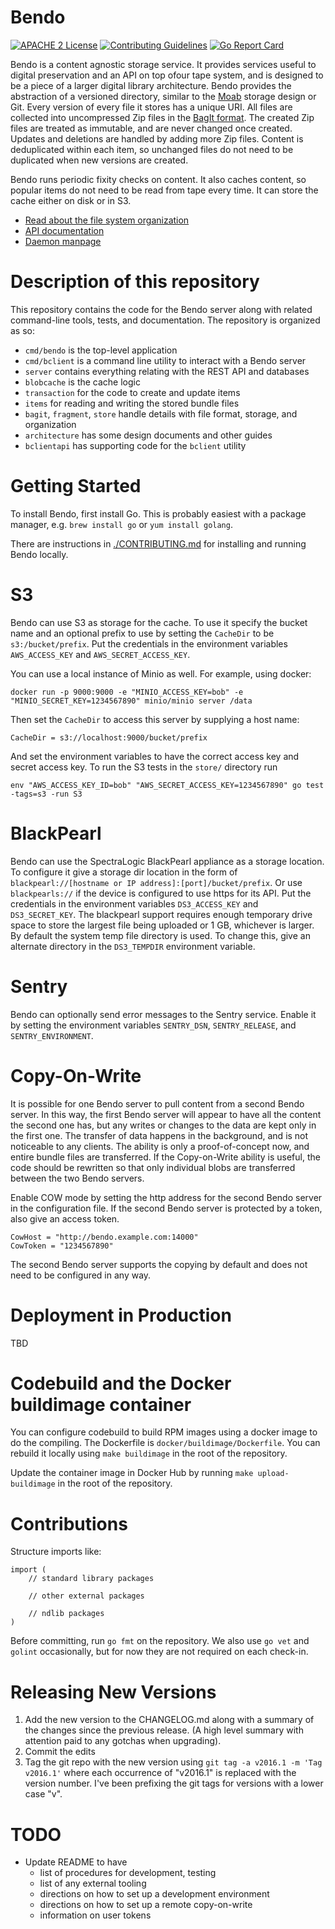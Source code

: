 Bendo
=====

[![APACHE 2 License](http://img.shields.io/badge/APACHE2-license-blue.svg)](./LICENSE)
[![Contributing Guidelines](http://img.shields.io/badge/CONTRIBUTING-Guidelines-blue.svg)](./CONTRIBUTING.md)
[![Go Report Card](https://goreportcard.com/badge/github.com/ndlib/bendo)](https://goreportcard.com/report/github.com/ndlib/bendo)

Bendo is a content agnostic storage service.
It provides services useful to digital preservation and an API on top ofour tape system,
and is designed to be a piece of a larger digital library architecture.
Bendo provides the abstraction of a versioned directory, similar to the [Moab](https://journal.code4lib.org/articles/8482) storage design or Git.
Every version of every file it stores has a unique URI.
All files are collected into uncompressed Zip files in the [BagIt format](https://tools.ietf.org/html/draft-kunze-bagit-16).
The created Zip files are treated as immutable, and are never changed once created.
Updates and deletions are handled by adding more Zip files.
Content is deduplicated within each item, so unchanged files do not need to be duplicated when new versions are created. 

Bendo runs periodic fixity checks on content.
It also caches content, so popular items do not need to be read from tape every time.
It can store the cache either on disk or in S3.

* [Read about the file system organization](architecture/bundle.md)
* [API documentation](architecture/api.md)
* [Daemon manpage](architecture/cmd_bendo.md)


# Description of this repository

This repository contains the code for the Bendo server along with related command-line tools, tests, and documentation.
The repository is organized as so:

 * `cmd/bendo` is the top-level application
 * `cmd/bclient` is a command line utility to interact with a Bendo server
 * `server` contains everything relating with the REST API and databases
 * `blobcache` is the cache logic
 * `transaction` for the code to create and update items
 * `items` for reading and writing the stored bundle files
 * `bagit`, `fragment`, `store` handle details with file format, storage, and organization
 * `architecture` has some design documents and other guides
 * `bclientapi` has supporting code for the `bclient` utility

# Getting Started

To install Bendo, first install Go. This is probably easiest with a package manager, e.g. `brew install go` or `yum install golang`.

There are instructions in [./CONTRIBUTING.md]() for installing and running Bendo locally.

# S3

Bendo can use S3 as storage for the cache. To use it specify the bucket name and an optional prefix
to use by setting the `CacheDir` to be `s3:/bucket/prefix`.
Put the credentials in the environment variables `AWS_ACCESS_KEY` and `AWS_SECRET_ACCESS_KEY`.

You can use a local instance of Minio as well. For example, using docker:

    docker run -p 9000:9000 -e "MINIO_ACCESS_KEY=bob" -e "MINIO_SECRET_KEY=1234567890" minio/minio server /data

Then set the `CacheDir` to access this server by supplying a host name:

    CacheDir = s3://localhost:9000/bucket/prefix

And set the environment variables to have the correct access key and secret access key.
To run the S3 tests in the `store/` directory run

    env "AWS_ACCESS_KEY_ID=bob" "AWS_SECRET_ACCESS_KEY=1234567890" go test -tags=s3 -run S3

# BlackPearl

Bendo can use the SpectraLogic BlackPearl appliance as a storage location. To
configure it give a storage dir location in the form of `blackpearl://[hostname
or IP address]:[port]/bucket/prefix`. Or use `blackpearls://` if the device is
configured to use https for its API. Put the credentials in the environment
variables `DS3_ACCESS_KEY` and `DS3_SECRET_KEY`. The blackpearl support
requires enough temporary drive space to store the largest file being uploaded
or 1 GB, whichever is larger. By default the system temp file directory is
used. To change this, give an alternate directory in the `DS3_TEMPDIR`
environment variable.


# Sentry

Bendo can optionally send error messages to the Sentry service. Enable it by setting the environment
variables `SENTRY_DSN`, `SENTRY_RELEASE`, and `SENTRY_ENVIRONMENT`.


# Copy-On-Write

It is possible for one Bendo server to pull content from a second Bendo server.
In this way, the first Bendo server will appear to have all the content the second one has,
but any writes or changes to the data are kept only in the first one.
The transfer of data happens in the background, and is not noticeable to any clients.
The ability is only a proof-of-concept now, and entire bundle files are transferred.
If the Copy-on-Write ability is useful, the code should be rewritten so that
only individual blobs are transferred between the two Bendo servers.

Enable COW mode by setting the http address for the second Bendo server in the configuration file.
If the second Bendo server is protected by a token, also give an access token.

    CowHost = "http://bendo.example.com:14000"
    CowToken = "1234567890"

The second Bendo server supports the copying by default and does not need to be configured in any way.


# Deployment in Production

TBD

# Codebuild and the Docker buildimage container

You can configure codebuild to build RPM images using a docker image to do the compiling.
The Dockerfile is `docker/buildimage/Dockerfile`.
You can rebuild it locally using `make buildimage` in the root of the repository.

Update the container image in Docker Hub by running `make upload-buildimage` in the root of the repository.

# Contributions

Structure imports like:

    import (
        // standard library packages

        // other external packages

        // ndlib packages
    )

Before committing, run `go fmt` on the repository.
We also use `go vet` and `golint` occasionally, but for now they are not required on each check-in.

# Releasing New Versions

1. Add the new version to the CHANGELOG.md along with a summary of the changes
   since the previous release. (A high level summary with attention paid to any
   gotchas when upgrading).
2. Commit the edits
3. Tag the git repo with the new version using `git tag -a v2016.1 -m 'Tag
   v2016.1'` where each occurrence of "v2016.1" is replaced with the version
   number. I've been prefixing the git tags for versions with a lower case "v".

# TODO

 * Update README to have
   - list of procedures for development, testing
   - list of any external tooling
   - directions on how to set up a development environment
   - directions on how to set up a remote copy-on-write
   - information on user tokens
